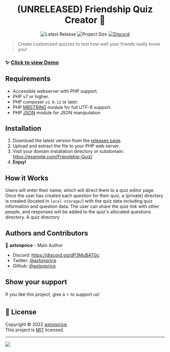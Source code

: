 <h1 align="center">(UNRELEASED) Friendship Quiz Creator 👋</h1>

<p align="center">
  <img alt="Latest Release" src="https://img.shields.io/github/v/tag/axtonprice-dev/friendship-quiz?include_prereleases&label=latest%20release&sort=semver" />
  <img alt="Project Size" src="https://img.shields.io/github/languages/code-size/axtonprice-dev/friendship-quiz?label=download%20size" />
  <a href="https://axtonprice.com?discord" target="_blank">
    <img alt="Discord" src="https://discord.com/api/guilds/826239258590969897/widget.png?style=shield" />
  </a>
</p>

> Create customized quizzes to test how well your friends really know you!

### ✨ <a href="https://friendship-quiz.axtonprice.com" target="_blank">Click to view Demo</a>

## Requirements

- Accessible webserver with PHP support.
- PHP v7 or higher.
- PHP composer `v2.0.11` or later.
- PHP [MBSTRING](http://php.net/manual/en/book.mbstring.php) module for full UTF-8 support.
- PHP [JSON](http://php.net/manual/en/book.json.php) module for JSON manipulation

## Installation

1. Download the latest version from the <a href="https://github.com/axtonprice-dev/Friendship-Quiz/releases">releases page</a>. 
2. Upload and extract the file to your PHP web server. 
3. Visit your domain installation directory or subdomain: https://example.com/Friendship-Quiz/
4. **Enjoy!**

## How it Works

Users will enter their name, which will direct them to a quiz editor page. Once the user has created each question for their quiz, a (private) directory is created (located in `local-storage/`) with the quiz data including quiz information and question data. The user can share the quiz link with other people, and responses will be added to the quiz's allocated questions directory. A quiz directory 
  
## Authors and Contributors

👤 **axtonprice** - Main Author

* Discord: https://discord.gg/dP3MuBATGc
* Twitter: [@axtonprice](https://twitter.com/axtonprice)
* Github: [@axtonprice](https://github.com/axtonprice)

## Show your support

If you like this project, give a ⭐️ to support us!

## 📝 License

Copyright © 2022 [axtonprice](https://github.com/axtonprice).<br />
This project is [MIT](https://github.com/axtonprice-dev/Friendship-Quiz/blob/main/LICENSE) licensed.

<hr>

<a href="https://discord.gg/dP3MuBATGc"><img src="https://discord.com/api/guilds/826239258590969897/widget.png?style=banner3"/></a>
